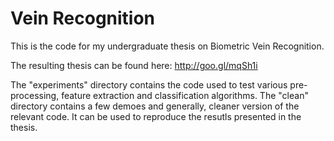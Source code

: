 Vein Recognition
================

This is the code for my undergraduate thesis on Biometric Vein Recognition.

The resulting thesis can be found here: http://goo.gl/mqSh1i

The "experiments" directory contains the code used to test various pre-processing, feature extraction and classification algorithms. The "clean" directory contains a few demoes and generally, cleaner version of the relevant code. It can be used to reproduce the resutls presented in the thesis. 
